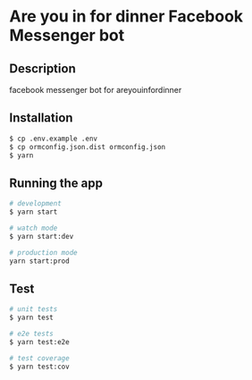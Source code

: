 Are you in for dinner Facebook Messenger bot
===

## Description

facebook messenger bot for areyouinfordinner

## Installation

```bash
$ cp .env.example .env
$ cp ormconfig.json.dist ormconfig.json 
$ yarn
```

## Running the app

```bash
# development
$ yarn start

# watch mode
$ yarn start:dev

# production mode
yarn start:prod
```

## Test

```bash
# unit tests
$ yarn test

# e2e tests
$ yarn test:e2e

# test coverage
$ yarn test:cov
```

